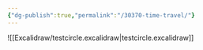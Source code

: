 ```yaml
---
{"dg-publish":true,"permalink":"/30370-time-travel/"}
---
```




![[Excalidraw/testcircle.excalidraw\|testcircle.excalidraw]]